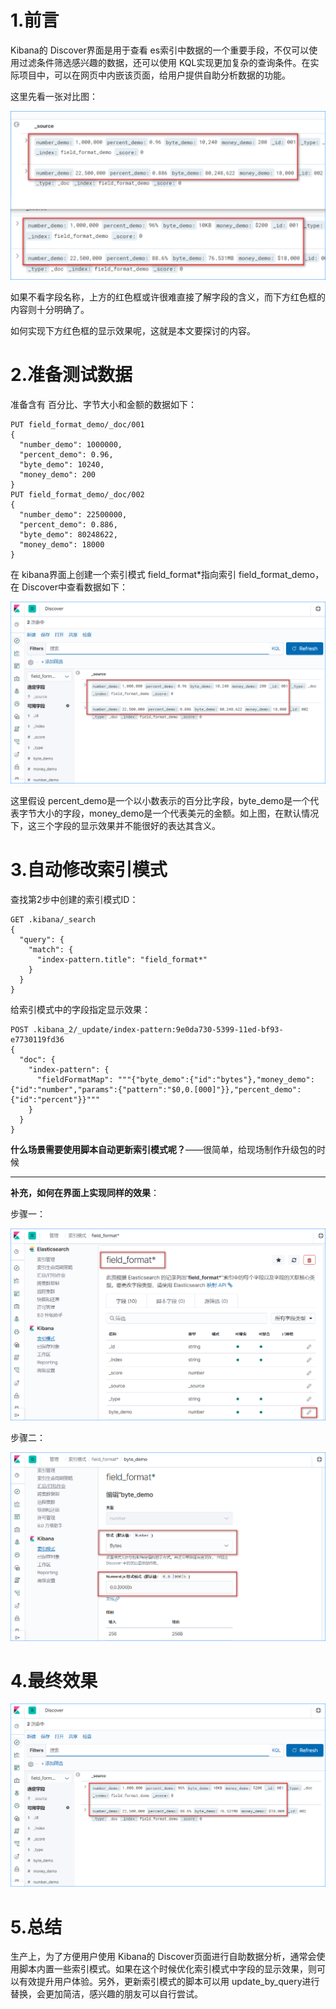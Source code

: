 # 1.前言

Kibana的 Discover界面是用于查看 es索引中数据的一个重要手段，不仅可以使用过滤条件筛选感兴趣的数据，还可以使用 KQL实现更加复杂的查询条件。在实际项目中，可以在网页中内嵌该页面，给用户提供自助分析数据的功能。

这里先看一张对比图：

![format-compare](./images/format-compare.png)

如果不看字段名称，上方的红色框或许很难直接了解字段的含义，而下方红色框的内容则十分明确了。

如何实现下方红色框的显示效果呢，这就是本文要探讨的内容。

# 2.准备测试数据

准备含有 百分比、字节大小和金额的数据如下：

```shell
PUT field_format_demo/_doc/001
{
  "number_demo": 1000000,
  "percent_demo": 0.96,
  "byte_demo": 10240,
  "money_demo": 200
}
PUT field_format_demo/_doc/002
{
  "number_demo": 22500000,
  "percent_demo": 0.886,
  "byte_demo": 80248622,
  "money_demo": 18000
}
```

在 kibana界面上创建一个索引模式 field_format*指向索引 field_format_demo，在 Discover中查看数据如下：

![field-format1](./images/field-format1.png)

这里假设 percent_demo是一个以小数表示的百分比字段，byte_demo是一个代表字节大小的字段，money_demo是一个代表美元的金额。如上图，在默认情况下，这三个字段的显示效果并不能很好的表达其含义。

# 3.自动修改索引模式

查找第2步中创建的索引模式ID：

```
GET .kibana/_search
{
  "query": {
    "match": {
      "index-pattern.title": "field_format*"
    }
  }
}
```

给索引模式中的字段指定显示效果：

```
POST .kibana_2/_update/index-pattern:9e0da730-5399-11ed-bf93-e7730119fd36
{
  "doc": {
    "index-pattern": {
      "fieldFormatMap": """{"byte_demo":{"id":"bytes"},"money_demo":{"id":"number","params":{"pattern":"$0,0.[000]"}},"percent_demo":{"id":"percent"}}"""
    }
  }
}
```

**什么场景需要使用脚本自动更新索引模式呢？**——很简单，给现场制作升级包的时候

------

**补充，如何在界面上实现同样的效果**：

步骤一：

![index-pattern1](./images/index-pattern1.png)

步骤二：

![index-pattern2](./images/index-pattern2.png)



# 4.最终效果

![field_format2](./images/field_format2.png)



# 5.总结

生产上，为了方便用户使用 Kibana的 Discover页面进行自助数据分析，通常会使用脚本内置一些索引模式。如果在这个时候优化索引模式中字段的显示效果，则可以有效提升用户体验。另外，更新索引模式的脚本可以用 update_by_query进行替换，会更加简洁，感兴趣的朋友可以自行尝试。




